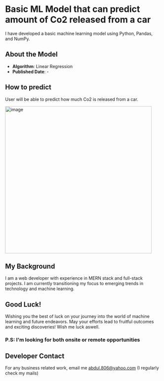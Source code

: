 # Basic ML Model that can predict amount of Co2 released from a car

I have developed a basic machine learning model using Python, Pandas, and NumPy.

## About the Model
- **Algorithm**: Linear Regression
- **Published Date**: -

## How to predict
User will be able to predict how much Co2 is released from a car.
<div>
  <img width="474" alt="image" src="https://github.com/AbdulHadi806/CO2-From-Car-Predictor/assets/113926529/3c9d403a-cf3e-4d57-9a92-dd52864b4e9e">
</div>

## My Background
I am a web developer with experience in MERN stack and full-stack projects. I am currently transitioning my focus to emerging trends in technology and machine learning.

## Good Luck!
Wishing you the best of luck on your journey into the world of machine learning and future endeavors. May your efforts lead to fruitful outcomes and exciting discoveries! Wish me luck aswell.

### P.S: I'm looking for both onsite or remote opportunities

## Developer Contact
For any business related work, email me abdul.806@yahoo.com (I regularly check my mails)

